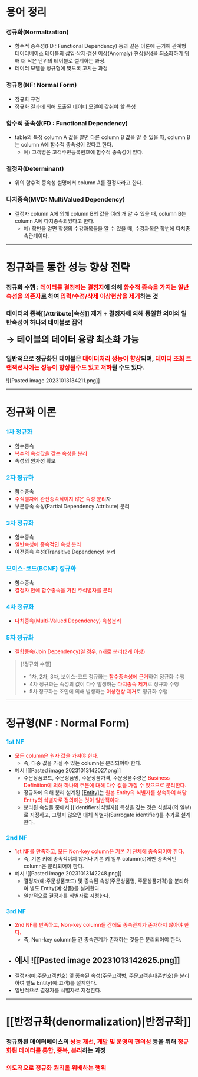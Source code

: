 # 용어 정리
### 정규화(Normalization)
- 함수적 종속성(FD : Functional Dependency) 등과 같은 이론에 근거해 관계형 데이터베이스 테이블의 삽입∙삭제∙갱신 이상(Anomaly) 현상발생을 최소화하기 위해 더 작은 단위의 테이블로 설계하는 과정.
- 데이터 모델을 정규형에 맞도록 고치는 과정
### 정규형(NF: Normal Form)
- 정규화 규정
- 정규화 결과에 의해 도출된 데이터 모델이 갖춰야 할 특성
### 함수적 종속성(FD : Functional Dependency)
- table의 특정 column A 값을 알면 다른 column B 값을 알 수 있을 때, column B는  column A에 함수적 종속성이 있다고 한다.
	- 예) 고객명은 고객주민등록번호에 함수적 종속성이 있다.
### 결정자(Determinant)
- 위의 함수적 종속성 설명에서 column A를 결정자라고 한다.
### 다치종속(MVD: MultiValued Dependency)
- 결정자 column A에 의해 column B의 값을 여러 개 알 수 있을 때, column B는 column A에 다치종속되었다고 한다.
	- 예) 학번을 알면 학생의 수강과목들을 알 수 있을 때, 수강과목은 학번에 다치종속관계이다.

---

# 정규화를 통한 성능 향상 전략
### 정규화 수행 : <font color="#ff0000">데이터를 결정하는 결정자</font>에 의해 <font color="#ff0000">함수적 종속을 가지는 일반속성을 의존자</font>로 하여 <font color="#ff0000">입력/수정/삭제 이상현상을 제거</font>하는 것
### 데이터의 중복[[Attribute|속성]] 제거 + 결정자에 의해 동일한 의미의 일반속성이 하나의 테이블로 집약
**<font size=5>→ 테이블의 데이터 용량 최소화 가능</font>** 
### 일반적으로 정규화된 테이블은 <font color="#ff0000">데이터처리 성능이 향상</font>되며, <font color="#ff0000">데이터 조회 트랜잭션시에는 성능이 향상될수도 있고 저하</font>될 수도 있다.
![[Pasted image 20231013134211.png]]

---

# 정규화 이론

### <font color="#00b0f0">1차 정규화</font>
- 함수종속
- <font color="#ff0000">복수의 속성값을 갖는 속성을 분리</font>
- 속성의 원자성 확보
### <font color="#00b0f0">2차 정규화</font>
- 함수종속
- <font color="#ff0000">주식별자에 완전종속적이지 않은 속성 분리</font>자
- 부분종속 속성(Partial Dependency Attribute) 분리
### <font color="#00b0f0">3차 정규화</font>
- 함수종속
- <font color="#ff0000">일반속성에 종속적인 속성 분리</font>
- 이전종속 속성(Transitive Dependency) 분리
### <font color="#00b0f0">보이스-코드(BCNF) 정규화</font>
- 함수종속
- <font color="#ff0000">결정자 안에 함수종속을 가진 주식별자를 분리</font>
### <font color="#00b0f0">4차 정규화</font>
- <font color="#ff0000">다치종속(Multi-Valued Dependency) 속성분리</font>
### <font color="#00b0f0">5차 정규화</font>
- <font color="#ff0000">결합종속(Join Dependency)일 경우, n개로 분리(2개 이상)</font>

>[!정규화 수행]
>- 1차, 2차, 3차, 보이스-코드 정규화는 <font color="#ff0000">함수종속성에 근거</font>하여 정규화 수행
>- 4차 정규화는 속성의 값이 다수 발생하는 <font color="#ff0000">다치종속 제거</font>로 정규화 수행
>- 5차 정규화는 조인에 의해 발생하는 <font color="#ff0000">이상현상 제거</font>로 정규화 수행

---

# 정규형(NF : Normal Form)
### <font color="#00b0f0">1st NF</font>
- <font color="#ff0000">모든 column은 원자 값을 가져야 한다.</font>
	- 즉, 다중 값을 가질 수 있는 column은 분리되어야 한다.
- 예시
	 ![[Pasted image 20231013142027.png]]
	- 주문상품코드, 주문상품명, 주문상품가격, 주문상품수량은 <font color="#ff0000">Business Definition에 의해 하나의 주문에 대해 다수 값을 가질 수 있으므로 분리한다.</font>
	- 정규화에 의해 분리 설계된 [[Entity]](예:주문상품)는 <font color="#ff0000">원본 Entity의 식별자를 상속하여 해당 Entity의 식별자로 정의하는 것이 일반적이다.</font>
	- 분리된 속성들 중에서 [[Identifiers|식별자]] 특성을 갖는 것은 식별자(의 일부)로 지정하고, 그렇지 않으면 대체 식별자(Surrogate identifier)를 추가로 설계한다.
### <font color="#00b0f0">2nd NF</font>
- <font color="#ff0000">1st NF를 만족하고, 모든 Non-key column은 기본 키 전체에 종속되어야 한다.</font>
	- 즉, 기본 키에 종속적이지 않거나 기본 키 일부 column(s)에만 종속적인 column은 분리되어야 한다.
- 예시
	 ![[Pasted image 20231013142248.png]]
	 - 결정자(예:주문상품코드) 및 종속된 속성(주문상품명, 주문상품가격)을 분리하여 별도 Entity(예:상품)를 설계한다.
	 - 일반적으로 결정자를 식별자로 지정한다.
### <font color="#00b0f0">3rd NF</font>
- <font color="#ff0000">2nd NF를 만족하고, Non-key column들 간에도 종속관계가 존재하지 않아야 한다.</font>
	- 즉, Non-key column들 간 종속관계가 존재하는 것들은 분리되어야 한다.
- 예시
	![[Pasted image 20231013142625.png]]
	- 
- 결정자(예:주문고객번호) 및 종속된 속성(주문고객병, 주문고객휴대폰번호)을 분리하여 별도 Entity(예:고객)를 설계한다.
- 일반적으로 결정자를 식별자로 지정한다.

---

# [[반정규화(denormalization)|반정규화]]
### 정규화된 데이터베이스의 <font color="#ff0000">성능 개선, 개발 및 운영의 편의성</font> 등을 위해 <font color="#ff0000">정규화된 데이터를 통합, 중복, 분리</font>하는 과정
### <font color="#ff0000">의도적으로 정규화 원칙을 위배하는 행위</font>










